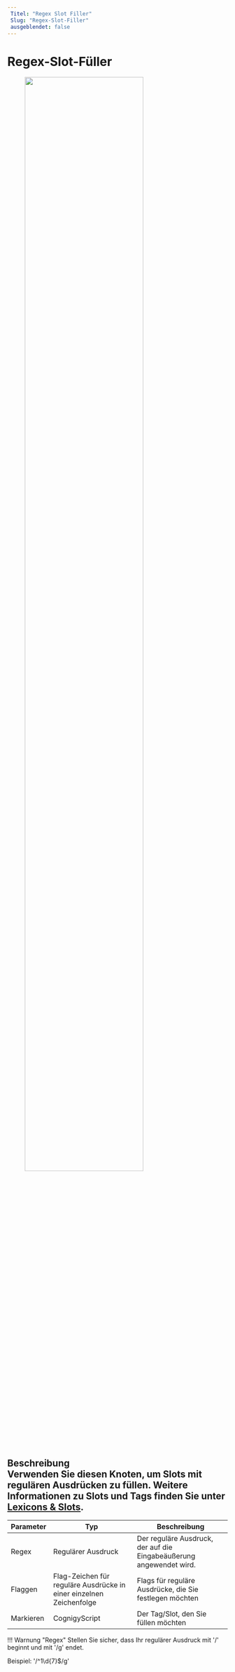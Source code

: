 ```yaml
---
 Titel: "Regex Slot Filler" 
 Slug: "Regex-Slot-Filler" 
 ausgeblendet: false 
---
```

# Regex-Slot-Füller

<figure>
  <img class="image-center" src="{{config.site_url}}ai/flow-nodes/images/nlu/regex-slot-filler.png" width="80%" />
</figure>

## Beschreibung<div class="divider"></div>Verwenden Sie diesen Knoten, um Slots mit regulären Ausdrücken zu füllen. Weitere Informationen zu Slots und Tags finden Sie unter [**Lexicons & Slots**]({{config.site_url}}ai/resources/build/lexicons/).

| Parameter | Typ | Beschreibung |
|-----------|-----------------------------------------------------|----------------------------------------------------|
| Regex | Regulärer Ausdruck | Der reguläre Ausdruck, der auf die Eingabeäußerung angewendet wird. |
| Flaggen | Flag-Zeichen für reguläre Ausdrücke in einer einzelnen Zeichenfolge | Flags für reguläre Ausdrücke, die Sie festlegen möchten |
| Markieren | CognigyScript | Der Tag/Slot, den Sie füllen möchten |

!!! Warnung "Regex"
    Stellen Sie sicher, dass Ihr regulärer Ausdruck mit '/' beginnt und mit '/g' endet.
    
Beispiel: '/^1\d{7}$/g'
